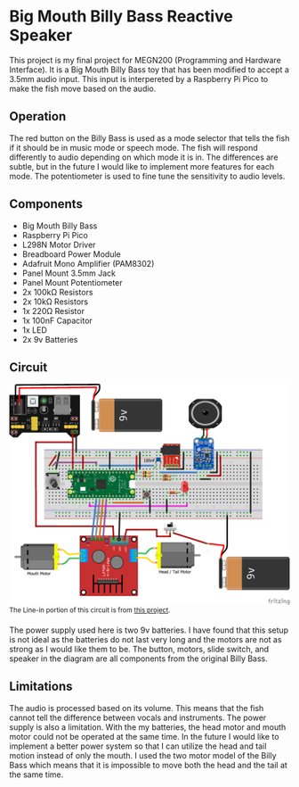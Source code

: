 # Big Mouth Billy Bass Reactive Speaker
This project is my final project for MEGN200 (Programming and Hardware Interface). It is a Big Mouth Billy Bass toy that has been modified to accept a 3.5mm audio input. This input is interpereted by a Raspberry Pi Pico to make the fish move based on the audio. 

## Operation
The red button on the Billy Bass is used as a mode selector that tells the fish if it should be in music mode or speech mode. The fish will respond differently to audio depending on which mode it is in. The differences are subtle, but in the future I would like to implement more features for each mode. The potentiometer is used to fine tune the sensitivity to audio levels. 

## Components
- Big Mouth Billy Bass
- Raspberry Pi Pico
- L298N Motor Driver
- Breadboard Power Module
- Adafruit Mono Amplifier (PAM8302)
- Panel Mount 3.5mm Jack
- Panel Mount Potentiometer
- 2x 100kΩ Resistors
- 2x 10kΩ Resistors
- 1x 220Ω Resistor
- 1x 100nF Capacitor
- 1x LED
- 2x 9v Batteries

## Circuit
![Diagram of the circuit used](Circuit_Diagram.png)
<sup>The Line-in portion of this circuit is from [this project](https://github.com/s-marley/ESP32_FFT_VU/blob/master/README.md#line-in).</sup>

The power supply used here is two 9v batteries. I have found that this setup is not ideal as the batteries do not last very long and the motors are not as strong as I would like them to be. The button, motors, slide switch, and speaker in the diagram are all components from the original Billy Bass.

## Limitations
The audio is processed based on its volume. This means that the fish cannot tell the difference between vocals and instruments. The power supply is also a limitation. With the my batteries, the head motor and mouth motor could not be operated at the same time. In the future I would like to implement a better power system so that I can utilize the head and tail motion instead of only the mouth. I used the two motor model of the Billy Bass which means that it is impossible to move both the head and the tail at the same time.
